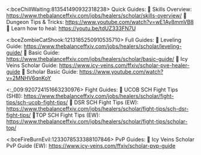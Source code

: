 <:bceChillWaiting:813541490932318238>  Quick Guides:
 🔹 Skills Overview: <https://www.thebalanceffxiv.com/jobs/healers/scholar/skills-overview/>
 🔹 Dungeon Tips & Tricks: <https://www.youtube.com/watch?v=wE1Ay8mmVB8>
 🔹 Learn how to heal: <https://youtu.be/tdUZ333FN7U>


 <:bceZombieCatShook:1213185250910535710>   Full Guides: 
 🔸 Leveling Guide: <https://www.thebalanceffxiv.com/jobs/healers/scholar/leveling-guide/>
 🔸 Basic Guide: <https://www.thebalanceffxiv.com/jobs/healers/scholar/basic-guide/>
 🔸 Icy Veins Scholar Guide: <https://www.icy-veins.com/ffxiv/scholar-pve-healer-guide>
 🔸 Scholar Basic Guide: <https://www.youtube.com/watch?v=2MNHV6qnKoY>

<:_009:920724151663230976>  Fight Guides:
 🔹 UCOB SCH Fight Tips (SHB): <https://www.thebalanceffxiv.com/jobs/healers/scholar/fight-tips/sch-ucob-fight-tips/>
 🔹 DSR SCH Fight Tips (EW): <https://www.thebalanceffxiv.com/jobs/healers/scholar/fight-tips/sch-dsr-fight-tips/>
 🔹TOP SCH Fight Tips (EW): <https://www.thebalanceffxiv.com/jobs/healers/scholar/fight-tips/scholar-top/>

<:bceFireBurnEvil:1233078533388107846>   PvP Guides:
 🔺 Icy Veins Scholar PvP Guide (EW): <https://www.icy-veins.com/ffxiv/scholar-pvp-guide>
 
 